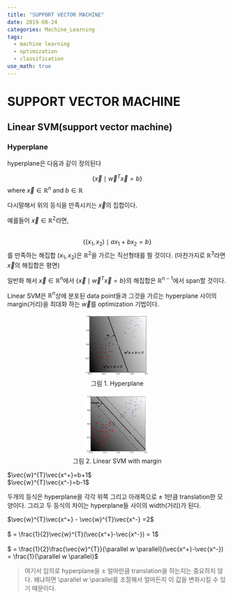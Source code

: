 ```yaml
---
title: "SUPPORT VECTOR MACHINE"
date: 2019-08-24
categories: Machine_Learning
tags:
  - machine learning
  - optimization
  - classification
use_math: true
---
```


# SUPPORT VECTOR MACHINE

## Linear SVM(support vector machine)

### Hyperplane

hyperplane은 다음과 같이 정의된다

$$\lbrace \vec{x} \mid \vec{w}^{T}\vec{x}=b \rbrace$$
where $\vec{x} \in \mathbb{R}^{n}$ and $b \in \mathbb{R}$

다시말해서 위의 등식을 만족시키는 $\vec{x}$의 집합이다.

예를들어 $\vec{x} \in \mathbb{R}^{2}$라면,<br><br>

$$\lbrace (x_{1},x_{2}) \mid ax_{1}+bx_{2}=b \rbrace$$를 만족하는 해집합 $(x_{1},x_{2})$은 $\mathbb{R}^{2}$을 가르는 직선형태를 띌 것이다.
(마찬가지로 $\mathbb{R}^{3}$라면 $\vec{x}$의 해집합은 평면)

일반화 해서 $\vec{x} \in \mathbb{R}^{n}$에서 $\lbrace \vec{x} \mid \vec{w}^{T}\vec{x}=b \rbrace$의 해집합은 $\mathbb{R}^{n-1}$에서 span할 것이다.


Linear SVM은 $\mathbb{R}^{n}$상에 분포된 data point들과 그것을 가르는 hyperplane 사이의 margin(거리)을 최대화 하는 $\vec{w}$를 optimization 기법이다.


<p align="center">
  <img src="https://raw.githubusercontent.com/hanjoonchoe/hanjoonchoe.github.io/master/_posts/images/hyperplane.png" width="30%" height="30%"><br>
그림 1. Hyperplane
</p>
<p align="center">
  <img src="https://raw.githubusercontent.com/hanjoonchoe/hanjoonchoe.github.io/master/_posts/images/linear_svm.png" width="30%" height="30%"><br>
그림 2. Linear SVM with margin
</p>


$\vec{w}^{T}\vec{x^+}=b+1$<br>
$\vec{w}^{T}\vec{x^-}=b-1$<br>

두개의 등식은 hyperplane을 각각 위쪽 그리고 아래쪽으로 $\pm$ 1만큼 translation한 모양이다. 그리고 두 등식의 차이는 hyperplane들 사이의 width(거리)가 된다.

$\vec{w}^{T}\vec{x^+} - \vec{w}^{T}\vec{x^-} =2$<br><br>
$ = \frac{1}{2}\vec{w}^{T}(\vec{x^+}-\vec{x^-}) = 1$<br><br>
$ = \frac{1}{2}\frac{\vec{w}^{T}}{\parallel w \parallel}(\vec{x^+}-\vec{x^-}) = \frac{1}{\parallel w \parallel}$<br>

>여기서 임의로 hyperplane을 $\pm$ 얼마만큼 translation을 하는지는 중요하지 않다. 왜냐하면 \parallel w \parallel를 조절해서 얼마든지 이 값을 변화시킬 수 있기 때문이다.
